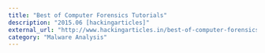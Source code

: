```yaml
---
title: "Best of Computer Forensics Tutorials"
description: "2015.06 [hackingarticles]"
external_url: "http://www.hackingarticles.in/best-of-computer-forensics-tutorials/"
category: "Malware Analysis"
---
```

